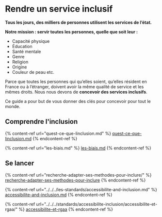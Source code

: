 # Rendre un service inclusif

**Tous les jours, des milliers de personnes utilisent les services de l’état.**

**Notre mission : servir toutes les personnes, quelle que soit leur :**

* Capacité physique
* Éducation
* Santé mentale
* Genre
* Religion
* Origine
* Couleur de peau etc.

Parce que toutes les personnes qui qu’elles soient, qu’elles résident en France ou à l’étranger, doivent avoir la même qualité de service et les mêmes droits. Nous nous devons de **concevoir des services inclusifs**.

Ce guide a pour but de vous donner des clés pour concevoir pour tout le monde.

## Comprendre l'inclusion

{% content-ref url="quest-ce-que-linclusion.md" %}
[quest-ce-que-linclusion.md](quest-ce-que-linclusion.md)
{% endcontent-ref %}

{% content-ref url="les-biais.md" %}
[les-biais.md](les-biais.md)
{% endcontent-ref %}

## Se lancer

{% content-ref url="recherche-adapter-ses-methodes-pour-inclure/" %}
[recherche-adapter-ses-methodes-pour-inclure](recherche-adapter-ses-methodes-pour-inclure/)
{% endcontent-ref %}

{% content-ref url="../../../les-standards/accessibilite-and-inclusion.md" %}
[accessibilite-and-inclusion.md](../../../les-standards/accessibilite-and-inclusion.md)
{% endcontent-ref %}

{% content-ref url="../../../standards/accessibilite-inclusion/accessibilite-et-rgaa/" %}
[accessibilite-et-rgaa](../../../standards/accessibilite-inclusion/accessibilite-et-rgaa/)
{% endcontent-ref %}
